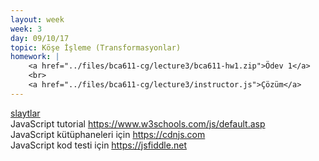 ```yaml
---
layout: week
week: 3
day: 09/10/17
topic: Köşe İşleme (Transformasyonlar)
homework: |
    <a href="../files/bca611-cg/lecture3/bca611-hw1.zip">Ödev 1</a>
    <br> 
    <a href="../files/bca611-cg/lecture3/instructor.js">Çözüm</a>
---
```

[slaytlar](../files/bca611-cg/lecture3/cg-ders3.pdf)  
JavaScript tutorial <https://www.w3schools.com/js/default.asp>    
JavaScript kütüphaneleri için <https://cdnjs.com>    
JavaScript kod testi için <https://jsfiddle.net>